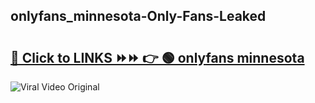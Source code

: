 
 ## onlyfans_minnesota-Only-Fans-Leaked

# <h2><a href="https://clipsfans.com/onlyfans_minnesota&ref=git">🔗 Click to LINKS ⏩⏩ 👉 🟢 onlyfans minnesota </a></h2>

<a href="https://clipsfans.com/onlyfans_minnesota&ref=git" rel="nofollow" data-target="animated-image.originalLink"><img src="https://i.ibb.co.com/xMMVF88/686577567.gif" alt="Viral Video Original" style="max-width: 100%; display: inline-block;" data-target="animated-image.originalImage"></a>
